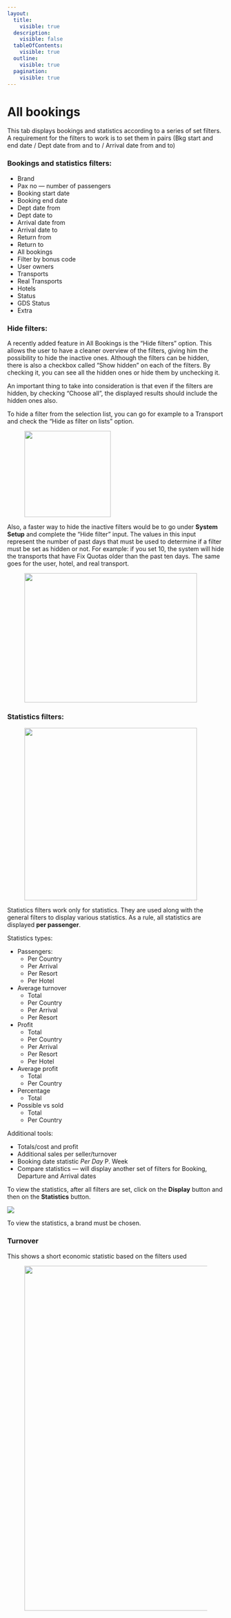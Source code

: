 ```yaml
---
layout:
  title:
    visible: true
  description:
    visible: false
  tableOfContents:
    visible: true
  outline:
    visible: true
  pagination:
    visible: true
---
```


# All bookings

This tab displays bookings and statistics according to a series of set filters. A requirement for the filters to work is to set them in pairs (Bkg start and end date / Dept date from and to / Arrival date from and to)

### **Bookings and statistics filters:**

* Brand
* Pax no — number of passengers
* Booking start date
* Booking end date
* Dept date from
* Dept date to
* Arrival date from
* Arrival date to
* Return from
* Return to
* All bookings
* Filter by bonus code
* User owners
* Transports
* Real Transports
* Hotels
* Status
* GDS Status
* Extra

### **Hide filters:**

A recently added feature in All Bookings is the “Hide filters” option. This allows the user to have a cleaner overview of the filters, giving him the possibility to hide the inactive ones. Although the filters can be hidden, there is also a checkbox called “Show hidden” on each of the filters. By checking it, you can see all the hidden ones or hide them by unchecking it.

An important thing to take into consideration is that even if the filters are hidden, by checking “Choose all”, the displayed results should include the hidden ones also.

To hide a filter from the selection list, you can go for example to a Transport and check the “Hide as filter on lists” option.

<figure><img src="https://sonat.com/api/Document/Image/19670ef0-8b8a-4cda-8eb6-249681e07016/60a72aeb-a272-4428-a118-b6074b1b35b5/ec44a3d0-8810-4253-b486-355b314877ba.webp?width=898" alt="" height="200"><figcaption></figcaption></figure>

Also, a faster way to hide the inactive filters would be to go under **System Setup** and complete the “Hide filter” input. The values in this input represent the number of past days that must be used to determine if a filter must be set as hidden or not. For example: if you set 10, the system will hide the transports that have Fix Quotas older than the past ten days. The same goes for the user, hotel, and real transport.

<figure><img src="https://sonat.com/api/Document/Image/19670ef0-8b8a-4cda-8eb6-249681e07016/60a72aeb-a272-4428-a118-b6074b1b35b5/f3b2074c-944c-4260-a801-0a280f9da0af.webp?width=933" alt="" height="300" width="400"><figcaption></figcaption></figure>

### **Statistics filters:**

<figure><img src="https://sonat.com/api/Document/Image/19670ef0-8b8a-4cda-8eb6-249681e07016/60a72aeb-a272-4428-a118-b6074b1b35b5/5f9160ba-43aa-4d8f-9f35-bbbdc227a335.webp?width=1854" alt="" width="400"><figcaption></figcaption></figure>

Statistics filters work only for statistics. They are used along with the general filters to display various statistics. As a rule, all statistics are displayed **per passenger**.

Statistics types:

* Passengers:
  * Per Country
  * Per Arrival
  * Per Resort
  * Per Hotel
* Average turnover
  * Total
  * Per Country
  * Per Arrival
  * Per Resort
* Profit
  * Total
  * Per Country
  * Per Arrival
  * Per Resort
  * Per Hotel
* Average profit
  * Total
  * Per Country
* Percentage
  * Total
* Possible vs sold
  * Total
  * Per Country

Additional tools:

* Totals/cost and profit
* Additional sales per seller/turnover
* Booking date statistic _Per Day_ P. Week
* Compare statistics — will display another set of filters for Booking, Departure and Arrival dates

To view the statistics, after all filters are set, click on the **Display** button and then on the **Statistics** button.

![](https://docs.tourpaq.com/assets/images/vab2-2ae8937c8c58496300b15fff0f0dbbf8.jpg?width=1857)

To view the statistics, a brand must be chosen.

### Turnover

This shows a short economic statistic based on the filters used

<figure><img src="https://sonat.com/api/Document/Image/19670ef0-8b8a-4cda-8eb6-249681e07016/60a72aeb-a272-4428-a118-b6074b1b35b5/363d971e-5618-449b-aea7-3624b5a4097f.webp?width=1807" alt="" width="800"><figcaption></figcaption></figure>
